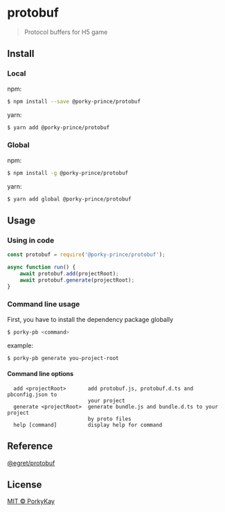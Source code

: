 # protobuf

> Protocol buffers for H5 game

## Install

### Local

npm:

```sh
$ npm install --save @porky-prince/protobuf
```

yarn:

```sh
$ yarn add @porky-prince/protobuf
```

### Global

npm:

```sh
$ npm install -g @porky-prince/protobuf
```

yarn:

```sh
$ yarn add global @porky-prince/protobuf
```

## Usage

### Using in code

```js
const protobuf = require('@porky-prince/protobuf');

async function run() {
	await protobuf.add(projectRoot);
	await protobuf.generate(projectRoot);
}
```

### Command line usage

First, you have to install the dependency package globally

```sh
$ porky-pb <command>
```

example:

```sh
$ porky-pb generate you-project-root
```

#### Command line options

```
  add <projectRoot>       add protobuf.js, protobuf.d.ts and pbconfig.json to
                          your project
  generate <projectRoot>  generate bundle.js and bundle.d.ts to your project
                          by proto files
  help [command]          display help for command
```

## Reference

[@egret/protobuf](https://www.npmjs.com/package/@egret/protobuf)

## License

[MIT © PorkyKay](./LICENSE)
